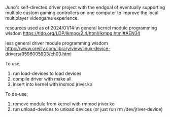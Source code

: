 Juno's self-directed driver project with the endgoal of eventually supporting multiple custom gaming controllers on one computer to improve the local multiplayer videogame experience.

resources used as of 2024/01/14:\n
general kernel module programming wisdom
https://tldp.org/LDP/lkmpg/2.4/html/lkmpg.html#AEN34

less general driver module programming wisdom
https://www.oreilly.com/library/view/linux-device-drivers/0596005903/ch03.html

To use; 
1. run load-devices to load devices
2. compile driver with make all
3. insert into kernel with insmod jriver.ko

To de-use;
1. remove module from kernel with rmmod jriver.ko
2. run unload-devices to unload devices (or just run rm /dev/jriver-device)
